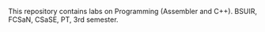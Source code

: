 This repository contains labs on Programming (Assembler and C++). BSUIR, FCSaN, CSaSE, PT, 3rd semester.
